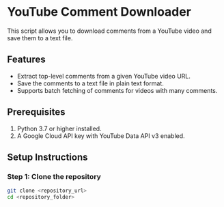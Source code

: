 # YouTube Comment Downloader

This script allows you to download comments from a YouTube video and save them to a text file.

## Features
- Extract top-level comments from a given YouTube video URL.
- Save the comments to a text file in plain text format.
- Supports batch fetching of comments for videos with many comments.

## Prerequisites
1. Python 3.7 or higher installed.
2. A Google Cloud API key with YouTube Data API v3 enabled.

## Setup Instructions

### Step 1: Clone the repository
```bash
git clone <repository_url>
cd <repository_folder>
